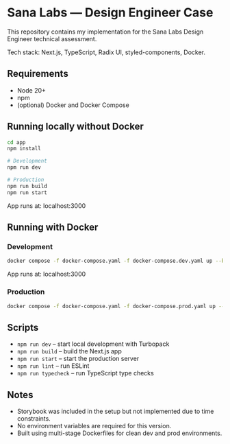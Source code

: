 # Sana Labs — Design Engineer Case

This repository contains my implementation for the Sana Labs Design Engineer technical assessment.

Tech stack: Next.js, TypeScript, Radix UI, styled-components, Docker.

## Requirements

- Node 20+
- npm
- (optional) Docker and Docker Compose

## Running locally without Docker

```bash
cd app
npm install

# Development
npm run dev

# Production
npm run build
npm run start
```

App runs at: localhost:3000

## Running with Docker

### Development
```bash
docker compose -f docker-compose.yaml -f docker-compose.dev.yaml up --build
```

App runs at: localhost:3000

### Production
```bash
docker compose -f docker-compose.yaml -f docker-compose.prod.yaml up --build
```

## Scripts

- `npm run dev` – start local development with Turbopack  
- `npm run build` – build the Next.js app  
- `npm run start` – start the production server  
- `npm run lint` – run ESLint  
- `npm run typecheck` – run TypeScript type checks  

## Notes

- Storybook was included in the setup but not implemented due to time constraints.  
- No environment variables are required for this version.  
- Built using multi-stage Dockerfiles for clean dev and prod environments.
